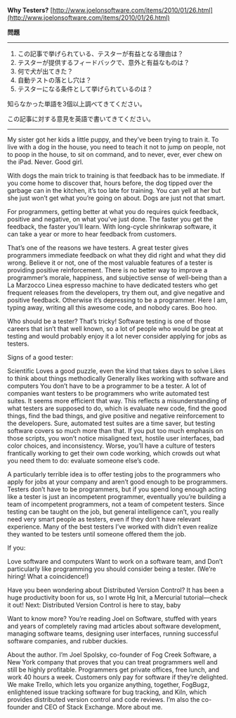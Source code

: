 **Why Testers?**
[http://www.joelonsoftware.com/items/2010/01/26.html](http://www.joelonsoftware.com/items/2010/01/26.html) 

**問題**  


----------


1. この記事で挙げられている、テスターが有益となる理由は？
2. テスターが提供するフィードバックで、意外と有益なものは？
3. 何で犬が出てきた？
4. 自動テストの落とし穴は？
5. テスターになる条件として挙げられているのは？


知らなかった単語を3個以上調べてきてください。

この記事に対する意見を英語で書いてきてください。


----------


My sister got her kids a little puppy, and they’ve been trying to train it. To live with a dog in the house, you need to teach it not to jump on people, not to poop in the house, to sit on command, and to never, ever, ever chew on the iPad. Never. Good girl.

With dogs the main trick to training is that feedback has to be immediate. If you come home to discover that, hours before, the dog tipped over the garbage can in the kitchen, it’s too late for training. You can yell at her but she just won’t get what you’re going on about. Dogs are just not that smart.

For programmers, getting better at what you do requires quick feedback, positive and negative, on what you’ve just done. The faster you get the feedback, the faster you’ll learn. With long-cycle shrinkwrap software, it can take a year or more to hear feedback from customers.

That’s one of the reasons we have testers. A great tester gives programmers immediate feedback on what they did right and what they did wrong. Believe it or not, one of the most valuable features of a tester is providing positive reinforcement. There is no better way to improve a programmer’s morale, happiness, and subjective sense of well-being than a La Marzocco Linea espresso machine to have dedicated testers who get frequent releases from the developers, try them out, and give negative and positive feedback. Otherwise it’s depressing to be a programmer. Here I am, typing away, writing all this awesome code, and nobody cares. Boo hoo.

Who should be a tester? That’s tricky! Software testing is one of those careers that isn’t that well known, so a lot of people who would be great at testing and would probably enjoy it a lot never consider applying for jobs as testers.

Signs of a good tester:

Scientific
Loves a good puzzle, even the kind that takes days to solve
Likes to think about things methodically
Generally likes working with software and computers
You don’t have to be a programmer to be a tester. A lot of companies want testers to be programmers who write automated test suites. It seems more efficient that way. This reflects a misunderstanding of what testers are supposed to do, which is evaluate new code, find the good things, find the bad things, and give positive and negative reinforcement to the developers. Sure, automated test suites are a time saver, but testing software covers so much more than that. If you put too much emphasis on those scripts, you won’t notice misaligned text, hostile user interfaces, bad color choices, and inconsistency. Worse, you’ll have a culture of testers frantically working to get their own code working, which crowds out what you need them to do: evaluate someone else’s code.

A particularly terrible idea is to offer testing jobs to the programmers who apply for jobs at your company and aren’t good enough to be programmers. Testers don’t have to be programmers, but if you spend long enough acting like a tester is just an incompetent programmer, eventually you’re building a team of incompetent programmers, not a team of competent testers. Since testing can be taught on the job, but general intelligence can’t, you really need very smart people as testers, even if they don’t have relevant experience. Many of the best testers I’ve worked with didn’t even realize they wanted to be testers until someone offered them the job.

If you:

Love software and computers
Want to work on a software team, and
Don’t particularly like programming
you should consider being a tester. (We’re hiring! What a coincidence!)


Have you been wondering about Distributed Version Control? It has been a huge productivity boon for us, so I wrote Hg Init, a Mercurial tutorial—check it out! Next: Distributed Version Control is here to stay, baby 

Want to know more? You’re reading Joel on Software, stuffed with years and years of completely raving mad articles about software development, managing software teams, designing user interfaces, running successful software companies, and rubber duckies. 

About the author. I’m Joel Spolsky, co-founder of Fog Creek Software, a New York company that proves that you can treat programmers well and still be highly profitable. Programmers get private offices, free lunch, and work 40 hours a week. Customers only pay for software if they’re delighted. We make Trello, which lets you organize anything, together, FogBugz, enlightened issue tracking software for bug tracking, and Kiln, which provides distributed version control and code reviews. I’m also the co-founder and CEO of Stack Exchange. More about me.